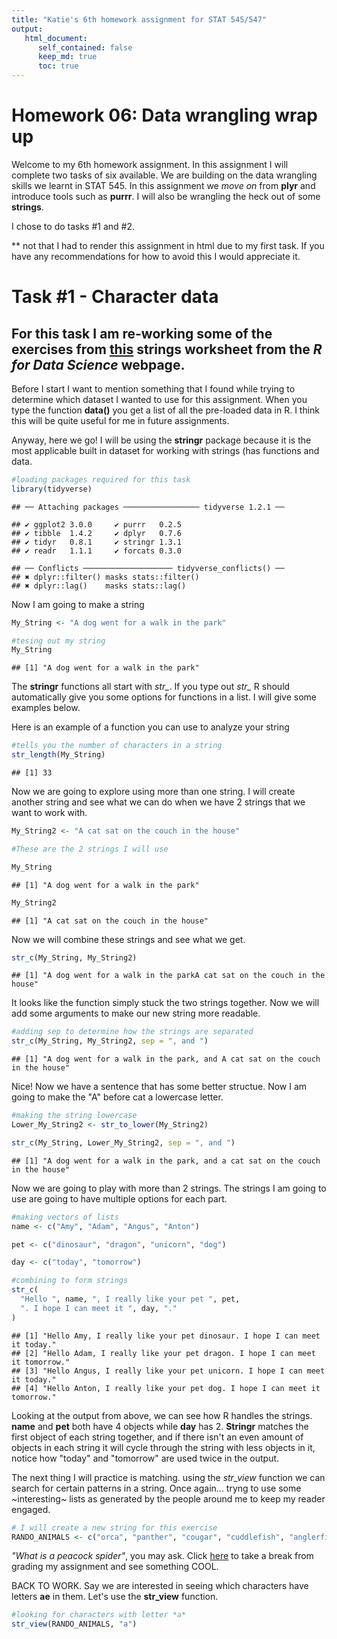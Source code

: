 ```yaml
---
title: "Katie's 6th homework assignment for STAT 545/547"
output:
   html_document:
      self_contained: false
      keep_md: true
      toc: true
---
```



# Homework 06: Data wrangling wrap up

Welcome to my 6th homework assignment.
In this assignment I will complete two tasks of six available.
We are building on the data wrangling skills we learnt in STAT 545. In this assignment we *move on* from **plyr** and introduce tools such as **purrr**. I will also be wrangling the heck out of some **strings**.

I chose to do tasks #1 and #2. 

** not that I had to render this assignment in html due to my first task. If you have any recommendations for how to avoid this I would appreciate it.

# Task #1 - Character data

## For this task I am re-working some of the exercises from [this](https://github.com/STAT545-UBC-students/hw06-katiezinn/blob/master/HW_06_KZ.mdhttps://r4ds.had.co.nz/strings.html) strings worksheet from the *R for Data Science* webpage.

Before I start I want to mention something that I found while trying to determine which dataset I wanted to use for this assignment. When you type the function **data()** you get a list of all the pre-loaded data in R. I think this will be quite useful for me in future assignments.

Anyway, here we go! I will be using the **stringr** package because it is the most applicable built in dataset for working with strings (has functions and data.


```r
#loading packages required for this task
library(tidyverse)
```

```
## ── Attaching packages ───────────────── tidyverse 1.2.1 ──
```

```
## ✔ ggplot2 3.0.0     ✔ purrr   0.2.5
## ✔ tibble  1.4.2     ✔ dplyr   0.7.6
## ✔ tidyr   0.8.1     ✔ stringr 1.3.1
## ✔ readr   1.1.1     ✔ forcats 0.3.0
```

```
## ── Conflicts ──────────────────── tidyverse_conflicts() ──
## ✖ dplyr::filter() masks stats::filter()
## ✖ dplyr::lag()    masks stats::lag()
```

Now I am going to make a string 


```r
My_String <- "A dog went for a walk in the park"

#tesing out my string
My_String
```

```
## [1] "A dog went for a walk in the park"
```

The **stringr** functions all start with *str_*. If you type out *str_* R should automatically give you some options for functions in a list. I will give some examples below.

Here is an example of a function you can use to analyze your string


```r
#tells you the number of characters in a string
str_length(My_String)
```

```
## [1] 33
```

Now we are going to explore using more than one string. I will create another string and see what we can do when we have 2 strings that we want to work with.


```r
My_String2 <- "A cat sat on the couch in the house"

#These are the 2 strings I will use

My_String
```

```
## [1] "A dog went for a walk in the park"
```

```r
My_String2
```

```
## [1] "A cat sat on the couch in the house"
```

Now we will combine these strings and see what we get.


```r
str_c(My_String, My_String2)
```

```
## [1] "A dog went for a walk in the parkA cat sat on the couch in the house"
```

It looks like the function simply stuck the two strings together. Now we will add some arguments to make our new string more readable.


```r
#adding sep to determine how the strings are separated
str_c(My_String, My_String2, sep = ", and ")
```

```
## [1] "A dog went for a walk in the park, and A cat sat on the couch in the house"
```

Nice! Now we have a sentence that has some better structue. Now I am going to make the "A" before cat a lowercase letter. 


```r
#making the string lowercase
Lower_My_String2 <- str_to_lower(My_String2)

str_c(My_String, Lower_My_String2, sep = ", and ")
```

```
## [1] "A dog went for a walk in the park, and a cat sat on the couch in the house"
```

Now we are going to play with more than 2 strings. The strings I am going to use are going to have multiple options for each part. 


```r
#making vectors of lists
name <- c("Amy", "Adam", "Angus", "Anton")

pet <- c("dinosaur", "dragon", "unicorn", "dog")

day <- c("today", "tomorrow")

#combining to form strings
str_c(
  "Hello ", name, ", I really like your pet ", pet,
  ". I hope I can meet it ", day, "."
)
```

```
## [1] "Hello Amy, I really like your pet dinosaur. I hope I can meet it today."  
## [2] "Hello Adam, I really like your pet dragon. I hope I can meet it tomorrow."
## [3] "Hello Angus, I really like your pet unicorn. I hope I can meet it today." 
## [4] "Hello Anton, I really like your pet dog. I hope I can meet it tomorrow."
```

Looking at the output from above, we can see how R handles the strings. **name** and **pet** both have 4 objects while **day** has 2. **Stringr** matches the first object of each string together, and if there isn't an even amount of objects in each string it will cycle through the string with less objects in it, notice how "today" and "tomorrow" are used twice in the output. 

The next thing I will practice is matching. using the *str_view* function we can search for certain patterns in a string. Once again... tryng to use some ~interesting~ lists as generated by the people around me to keep my reader engaged. 


```r
# I will create a new string for this exercise
RANDO_ANIMALS <- c("orca", "panther", "cougar", "cuddlefish", "anglerfish", "husky", "steelhead")
```

*"What is a peacock spider"*, you may ask. Click [here](https://www.youtube.com/watch?v=d_yYC5r8xMI) to take a break from grading my assignment and see something COOL. 


BACK TO WORK. Say we are interested in seeing which characters have letters **ae** in them. Let's use the **str_view** function.


```r
#looking for characters with letter *a*
str_view(RANDO_ANIMALS, "a")
```

<!--html_preserve--><div id="htmlwidget-fc473011213f281e6949" style="width:960px;height:100%;" class="str_view html-widget"></div>
<script type="application/json" data-for="htmlwidget-fc473011213f281e6949">{"x":{"html":"<ul>\n  <li>orc<span class='match'>a<\/span><\/li>\n  <li>p<span class='match'>a<\/span>nther<\/li>\n  <li>coug<span class='match'>a<\/span>r<\/li>\n  <li>cuddlefish<\/li>\n  <li><span class='match'>a<\/span>nglerfish<\/li>\n  <li>husky<\/li>\n  <li>steelhe<span class='match'>a<\/span>d<\/li>\n<\/ul>"},"evals":[],"jsHooks":[]}</script><!--/html_preserve-->

```r
#looking for characters with *an*
str_view(RANDO_ANIMALS, "an")
```

<!--html_preserve--><div id="htmlwidget-02b6a59d0c600ea12c0c" style="width:960px;height:100%;" class="str_view html-widget"></div>
<script type="application/json" data-for="htmlwidget-02b6a59d0c600ea12c0c">{"x":{"html":"<ul>\n  <li>orca<\/li>\n  <li>p<span class='match'>an<\/span>ther<\/li>\n  <li>cougar<\/li>\n  <li>cuddlefish<\/li>\n  <li><span class='match'>an<\/span>glerfish<\/li>\n  <li>husky<\/li>\n  <li>steelhead<\/li>\n<\/ul>"},"evals":[],"jsHooks":[]}</script><!--/html_preserve-->

```r
#looking for characters with *o* and one letter on either side
str_view(RANDO_ANIMALS, ".o.")
```

<!--html_preserve--><div id="htmlwidget-1fb9f2f0e5b72d492d55" style="width:960px;height:100%;" class="str_view html-widget"></div>
<script type="application/json" data-for="htmlwidget-1fb9f2f0e5b72d492d55">{"x":{"html":"<ul>\n  <li>orca<\/li>\n  <li>panther<\/li>\n  <li><span class='match'>cou<\/span>gar<\/li>\n  <li>cuddlefish<\/li>\n  <li>anglerfish<\/li>\n  <li>husky<\/li>\n  <li>steelhead<\/li>\n<\/ul>"},"evals":[],"jsHooks":[]}</script><!--/html_preserve-->

```r
#looking for an *a* at the beginning of a string
str_view(RANDO_ANIMALS, "^a")
```

<!--html_preserve--><div id="htmlwidget-b50bd409cb0fa8288355" style="width:960px;height:100%;" class="str_view html-widget"></div>
<script type="application/json" data-for="htmlwidget-b50bd409cb0fa8288355">{"x":{"html":"<ul>\n  <li>orca<\/li>\n  <li>panther<\/li>\n  <li>cougar<\/li>\n  <li>cuddlefish<\/li>\n  <li><span class='match'>a<\/span>nglerfish<\/li>\n  <li>husky<\/li>\n  <li>steelhead<\/li>\n<\/ul>"},"evals":[],"jsHooks":[]}</script><!--/html_preserve-->

```r
#looking for an *a* at the end of a string
str_view(RANDO_ANIMALS, "a$")
```

<!--html_preserve--><div id="htmlwidget-8b97252468a3776b27ec" style="width:960px;height:100%;" class="str_view html-widget"></div>
<script type="application/json" data-for="htmlwidget-8b97252468a3776b27ec">{"x":{"html":"<ul>\n  <li>orc<span class='match'>a<\/span><\/li>\n  <li>panther<\/li>\n  <li>cougar<\/li>\n  <li>cuddlefish<\/li>\n  <li>anglerfish<\/li>\n  <li>husky<\/li>\n  <li>steelhead<\/li>\n<\/ul>"},"evals":[],"jsHooks":[]}</script><!--/html_preserve-->

```r
#how many words start with a vowel?
str_view(RANDO_ANIMALS, "^[aeiou]")
```

<!--html_preserve--><div id="htmlwidget-005c197776e6a7339dd3" style="width:960px;height:100%;" class="str_view html-widget"></div>
<script type="application/json" data-for="htmlwidget-005c197776e6a7339dd3">{"x":{"html":"<ul>\n  <li><span class='match'>o<\/span>rca<\/li>\n  <li>panther<\/li>\n  <li>cougar<\/li>\n  <li>cuddlefish<\/li>\n  <li><span class='match'>a<\/span>nglerfish<\/li>\n  <li>husky<\/li>\n  <li>steelhead<\/li>\n<\/ul>"},"evals":[],"jsHooks":[]}</script><!--/html_preserve-->

```r
#how many words end with only consonants?
str_view(RANDO_ANIMALS, "[^aeiou]$")
```

<!--html_preserve--><div id="htmlwidget-9e215faf0de78a171e29" style="width:960px;height:100%;" class="str_view html-widget"></div>
<script type="application/json" data-for="htmlwidget-9e215faf0de78a171e29">{"x":{"html":"<ul>\n  <li>orca<\/li>\n  <li>panthe<span class='match'>r<\/span><\/li>\n  <li>couga<span class='match'>r<\/span><\/li>\n  <li>cuddlefis<span class='match'>h<\/span><\/li>\n  <li>anglerfis<span class='match'>h<\/span><\/li>\n  <li>husk<span class='match'>y<\/span><\/li>\n  <li>steelhea<span class='match'>d<\/span><\/li>\n<\/ul>"},"evals":[],"jsHooks":[]}</script><!--/html_preserve-->

```r
#how many words end with *ar* or *er*?
str_view(RANDO_ANIMALS, "(ar|er)$")
```

<!--html_preserve--><div id="htmlwidget-dcfc49aee87c9a908525" style="width:960px;height:100%;" class="str_view html-widget"></div>
<script type="application/json" data-for="htmlwidget-dcfc49aee87c9a908525">{"x":{"html":"<ul>\n  <li>orca<\/li>\n  <li>panth<span class='match'>er<\/span><\/li>\n  <li>coug<span class='match'>ar<\/span><\/li>\n  <li>cuddlefish<\/li>\n  <li>anglerfish<\/li>\n  <li>husky<\/li>\n  <li>steelhead<\/li>\n<\/ul>"},"evals":[],"jsHooks":[]}</script><!--/html_preserve-->
What if we want to look for somethig that isn't a letter?


```r
#creating my string
Alternative_String <- c("xyz", "x.y", "x%y", "y z", "z[#]x")

#viewing the character with any letter, a period, then a y
str_view(Alternative_String, ".[.]y")
```

<!--html_preserve--><div id="htmlwidget-85071d7a2e4e63811051" style="width:960px;height:100%;" class="str_view html-widget"></div>
<script type="application/json" data-for="htmlwidget-85071d7a2e4e63811051">{"x":{"html":"<ul>\n  <li>xyz<\/li>\n  <li><span class='match'>x.y<\/span><\/li>\n  <li>x%y<\/li>\n  <li>y z<\/li>\n  <li>z[#]x<\/li>\n<\/ul>"},"evals":[],"jsHooks":[]}</script><!--/html_preserve-->

```r
#viewing the character with an x, %, then any letter 
str_view(Alternative_String, "x[%].")
```

<!--html_preserve--><div id="htmlwidget-420b7bda263f7b83f5d0" style="width:960px;height:100%;" class="str_view html-widget"></div>
<script type="application/json" data-for="htmlwidget-420b7bda263f7b83f5d0">{"x":{"html":"<ul>\n  <li>xyz<\/li>\n  <li>x.y<\/li>\n  <li><span class='match'>x%y<\/span><\/li>\n  <li>y z<\/li>\n  <li>z[#]x<\/li>\n<\/ul>"},"evals":[],"jsHooks":[]}</script><!--/html_preserve-->

```r
#viewing the character with any letter, #, and any letter
str_view(Alternative_String, ".[#].")
```

<!--html_preserve--><div id="htmlwidget-c09ec8a18ee7d7cf2e94" style="width:960px;height:100%;" class="str_view html-widget"></div>
<script type="application/json" data-for="htmlwidget-c09ec8a18ee7d7cf2e94">{"x":{"html":"<ul>\n  <li>xyz<\/li>\n  <li>x.y<\/li>\n  <li>x%y<\/li>\n  <li>y z<\/li>\n  <li>z<span class='match'>[#]<\/span>x<\/li>\n<\/ul>"},"evals":[],"jsHooks":[]}</script><!--/html_preserve-->

```r
#viewing the character with a space between any two letters
str_view(Alternative_String, ".[ ].")
```

<!--html_preserve--><div id="htmlwidget-3b6a6fb0ade87b5dbbf3" style="width:960px;height:100%;" class="str_view html-widget"></div>
<script type="application/json" data-for="htmlwidget-3b6a6fb0ade87b5dbbf3">{"x":{"html":"<ul>\n  <li>xyz<\/li>\n  <li>x.y<\/li>\n  <li>x%y<\/li>\n  <li><span class='match'>y z<\/span><\/li>\n  <li>z[#]x<\/li>\n<\/ul>"},"evals":[],"jsHooks":[]}</script><!--/html_preserve-->

Now, we we will apply some of the skills we have learnt in more of an applicable way to real life. We will be using **str_detect()** to see if a character vector matches a pattern.


```r
#How many a's are there in the RANDO_ANIMALS vector?
sum(str_detect(RANDO_ANIMALS, "a"))
```

```
## [1] 5
```

```r
#How many characters in the RANDO_ANIMALS vector START with a?
sum(str_detect(RANDO_ANIMALS, "^a"))
```

```
## [1] 1
```

```r
#what proportion of the words in RANDO_ANIMALS have an *a* in them?
mean(str_detect(RANDO_ANIMALS, "a"))
```

```
## [1] 0.7142857
```

Now I am going to work with the **words** vector to increase my diversity of words to work with.


```r
#get a glimpse of the vector
head(words)
```

```
## [1] "a"        "able"     "about"    "absolute" "accept"   "account"
```

Let's figure out which words in the **words** vector start with a **y**


```r
words[str_detect(words, "^y")]
```

```
## [1] "year"      "yes"       "yesterday" "yet"       "you"       "young"
```

Now,let's make things a little more complicated and work with some senteces. 
We will be using the **sentences** dataset found in the **stringr** package (in the tidyverse)


```r
#checking it out
head(sentences)
```

```
## [1] "The birch canoe slid on the smooth planks." 
## [2] "Glue the sheet to the dark blue background."
## [3] "It's easy to tell the depth of a well."     
## [4] "These days a chicken leg is a rare dish."   
## [5] "Rice is often served in round bowls."       
## [6] "The juice of lemons makes fine punch."
```

What if we want to see which sentences have FISH of our choosing in it?


```r
#create a vector
fish <- c("fish", "trout", "salmon")

#turn it into a single regular expression
fish_match <- str_c(fish, collapse = "|")

#check it out
fish_match
```

```
## [1] "fish|trout|salmon"
```

```r
#checking which sentences have these animals 
has_fish <- str_subset(sentences, fish_match)

#check it out
has_fish
```

```
## [1] "A rod is used to catch pink salmon."          
## [2] "The fish twisted and turned on the bent hook."
## [3] "Two blue fish swam in the tank."              
## [4] "The lure is used to catch trout and flounder."
## [5] "Whitings are small fish caught in nets."
```
We found a way to sift through all of the sentences and pull out the ones with key words of our choosing, very neat.

Cool! Now that we have learnt a lot and have gotten comfy working with strings let's move on to creating a function! 

# Tast #2 - Writing functions

## This is the 2nd part of my assignment. For this task I will be creating a function.

First, I will make a functino that does something useful to the **trees** dataset. 

Working with the **trees** dataset wasn't as exciting as anticipated so I also create a function that is useful for my thesis. I calculate the instantaneous growth rate for fish using a function. And somehow... I actually pulled it off. 


```r
head(trees)
```

```
##   Girth Height Volume
## 1   8.3     70   10.3
## 2   8.6     65   10.3
## 3   8.8     63   10.2
## 4  10.5     72   16.4
## 5  10.7     81   18.8
## 6  10.8     83   19.7
```

This dataset provies the girth (diameter at DBH (diameter at breast height), which is 4 ft 6 in from the base of the tree), height, and volume of 31 black cherry trees. 

Let's create a function to determine if girth at DBH can help us determine the volume of a tree. 


```r
#downloading packages I may use for this task
library(tidyverse)
```

First, let's plot the data to see what we are working with. It is always a good idea to visualize the data before making any manipulations


```r
ggplot(trees, aes(Girth, Volume)) + 
  geom_point() +
    geom_smooth(method=loess) +
      theme_classic() +
        ggtitle("Tree Volume vs Girth") +
          xlab("Girth (diameter in inches)") +
            ylab("Volume (cubic feet)")
```

![](HW_06_KZ_files/figure-html/unnamed-chunk-19-1.png)<!-- -->

Now I am going to create the linear function that predicts volume from girth.


```r
#fitting my function (single factor ANOVA)
trees_lm <- lm(Volume ~ Girth, data = trees)

#let's check out a summary of my function (ignore these p-values)
summary(trees_lm)
```

```
## 
## Call:
## lm(formula = Volume ~ Girth, data = trees)
## 
## Residuals:
##    Min     1Q Median     3Q    Max 
## -8.065 -3.107  0.152  3.495  9.587 
## 
## Coefficients:
##             Estimate Std. Error t value Pr(>|t|)    
## (Intercept) -36.9435     3.3651  -10.98 7.62e-12 ***
## Girth         5.0659     0.2474   20.48  < 2e-16 ***
## ---
## Signif. codes:  0 '***' 0.001 '**' 0.01 '*' 0.05 '.' 0.1 ' ' 1
## 
## Residual standard error: 4.252 on 29 degrees of freedom
## Multiple R-squared:  0.9353,	Adjusted R-squared:  0.9331 
## F-statistic: 419.4 on 1 and 29 DF,  p-value: < 2.2e-16
```

```r
# I am going to use the anova() function to test my hypotheses that volume is predicted by girth.
anova(trees_lm)
```

```
## Analysis of Variance Table
## 
## Response: Volume
##           Df Sum Sq Mean Sq F value    Pr(>F)    
## Girth      1 7581.8  7581.8  419.36 < 2.2e-16 ***
## Residuals 29  524.3    18.1                      
## ---
## Signif. codes:  0 '***' 0.001 '**' 0.01 '*' 0.05 '.' 0.1 ' ' 1
```

I realize that this wasn't part of the assignment but how can you fit a linear model and not check it's significance!? The P value is less than 0.05... IT IS SIGNIFICANT! 

Now we are going to turn this code into a function.


```r
#creating my function
trees_function <- function(Volume, Girth) {
  trees_lm <- lm(Volume ~ Girth, data = trees)
  setNames(coef(trees_lm), c("intercept", "slope"))
}

#testing the function
trees_function(trees)
```

```
##  intercept      slope 
## -36.943459   5.065856
```

## Calculating instantaneous growth 

Maybe we want to do more than work with simple trees measurements. Let's explore a dataset with more variables, how about something from my research. One thing I have to do with my research is calculate the instantaneous growth of fish in my experiment. It is calculated in the following way:

instantaneous growth = ( ( LN(finial length) - LN(initial length) ) / # days of growth ) * 100

Now I am going to make a data frame that we can work with.


```r
#final length
fn_ln <- c(145.5, 147, 132, 127, 150.5, 153.5, 131.5, 148.5, 152.5, 128)

#initial length
in_ln <- c(137, 135, 120, 118, 140, 116, 131, 137, 144, 119)

#number of days since last capture
days <- c(30, 30, 30, 30, 33, 33, 33, 33, 33, 47)

Fish_data <- data.frame(fn_ln = fn_ln, in_ln = in_ln, days = days, stringsAsFactors = FALSE)

Fish_data$fn_ln <- as.numeric(Fish_data$fn_ln)
Fish_data$in_ln <- as.numeric(Fish_data$in_ln)
Fish_data$days <- as.numeric(Fish_data$days)
```

I am going to attempt to have multiple inputs and outputs... let's see if I can pull this off. 


```r
#creating my function
instantaneous_growth <- function(f, i, d) {
  #calculating that I want my function to accomplish
 growth <- ((log(f) - log(i)) / d)*100
return(list(growth = growth))
}

#testing my function
instantaneous_growth(Fish_data$fn_ln, Fish_data$in_ln, Fish_data$days)
```

```
## $growth
##  [1] 0.20065054 0.28385936 0.31770060 0.24500821 0.21915352 0.84881932
##  [7] 0.01154403 0.24425464 0.17379181 0.15512079
```

```r
#putting the rates into a vector
growth <- instantaneous_growth(Fish_data$fn_ln, Fish_data$in_ln, Fish_data$days)

#adding the vector to a new data frame
Fish_data_with_rates <- data.frame(fn_ln = fn_ln, in_ln = in_ln, days = days, growth = growth, stringsAsFactors = FALSE)

#when plotting I was getting an error, so I am making sure that Mydata_growth_rates is NUMERIC
growth <- as.numeric(Fish_data_with_rates$instanteneous_growth_by_length)

#plotting my new found data against intiial weight 
ggplot(Fish_data_with_rates, aes(in_ln, growth)) +
  geom_point() +
    geom_smooth(method=loess) +
      theme_classic() +
        ggtitle("Instantaneous growth vs initial length") +
          xlab("Initial length (mm)") +
            ylab("Instantaneous growth (mm/day)")
```

![](HW_06_KZ_files/figure-html/unnamed-chunk-23-1.png)<!-- -->


WOW IT ACTUALLY WORKED. That took me a lot longer than i'd like to admit. Working with 3 inputs was more difficult than I expected. I couldn't get this code to work for a long time as I didn't realize there needed to be a return function.

It feels pretty awesome to have created a function that can be used with my data that I have collected for my thesis. It took a long time to construct this function but I am glad I did it as I will actually be able to use it in the future :)

With this function I can now quickly zip in my data to get instantaneous growth for my fish. YAHOO.

It was also cool to test adding the data I calculated into a data frame with the other data that I initially had.


